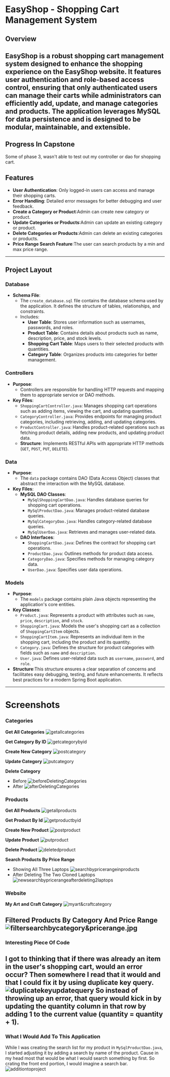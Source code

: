 # EasyShop - Shopping Cart Management System

## Overview
EasyShop is a robust shopping cart management system designed to enhance the shopping experience on the EasyShop website. It features user authentication and role-based access control, ensuring that only authenticated users can manage their carts while administrators can efficiently add, update, and manage categories and products. The application leverages MySQL for data persistence and is designed to be modular, maintainable, and extensible.
---
## Progress In Capstone
Some of phase 3, wasn't able to test out my controller or dao for shopping cart. 

## Features

- **User Authentication**: Only logged-in users can access and manage their shopping carts.
- **Error Handling**: Detailed error messages for better debugging and user feedback.
- **Create a Category or Product**:Admin can create new category or product.
- **Update Categories or Products**:Admin can update an existing category or product.
- **Delete Categories or Products**:Admin can delete an existing categories or products.
- **Price Range Search Feature**:The user can search products by a min and max price range.
---
## Project Layout
### Database
- **Schema File**:
    - The `create_database.sql` file contains the database schema used by the application. It defines the structure of tables, relationships, and constraints.
    - Includes:
        - **User Table**: Stores user information such as usernames, passwords, and roles.
        - **Product Table**: Contains details about products such as name, description, price, and stock levels.
        - **Shopping Cart Table**: Maps users to their selected products with quantities.
        - **Category Table**: Organizes products into categories for better management.

### Controllers
- **Purpose**:
    - Controllers are responsible for handling HTTP requests and mapping them to appropriate service or DAO methods.
- **Key Files**:
    - `ShoppingCartController.java`: Manages shopping cart operations such as adding items, viewing the cart, and updating quantities.
    - `CategoryController.java`: Provides endpoints for managing product categories, including retrieving, adding, and updating categories.
    - `ProductController.java`: Handles product-related operations such as fetching product details, adding new products, and updating product data.
  - **Structure**: Implements RESTful APIs with appropriate HTTP methods (`GET`, `POST`, `PUT`, `DELETE`).

### Data
- **Purpose**:
    - The `data` package contains DAO (Data Access Object) classes that abstract the interaction with the MySQL database.
- **Key Files**:
    - **MySQL DAO Classes**:
        - `MySqlShoppingCartDao.java`: Handles database queries for shopping cart operations.
        - `MySqlProductDao.java`: Manages product-related database queries.
        - `MySqlCategoryDao.java`: Handles category-related database queries.
        - `MySqlUserDao.java`: Retrieves and manages user-related data.
    - **DAO Interfaces**:
        - `ShoppingCartDao.java`: Defines the contract for shopping cart operations.
        - `ProductDao.java`: Outlines methods for product data access.
        - `CategoryDao.java`: Specifies methods for managing category data.
        - `UserDao.java`: Specifies user data operations.

### Models
- **Purpose**:
    - The `models` package contains plain Java objects representing the application's core entities.
- **Key Classes**:
    - `Product.java`: Represents a product with attributes such as `name`, `price`, `description`, and `stock`.
    - `ShoppingCart.java`: Models the user's shopping cart as a collection of `ShoppingCartItem` objects.
    - `ShoppingCartItem.java`: Represents an individual item in the shopping cart, including the product and its quantity.
    - `Category.java`: Defines the structure for product categories with fields such as `name` and `description`.
    - `User.java`: Defines user-related data such as `username`, `password`, and `role`.
- **Structure**:This structure ensures a clear separation of concerns and facilitates easy debugging, testing, and future enhancements. It reflects best practices for a modern Spring Boot application.
---
# Screenshots

### Categories
**Get All Categories**
![getallcategories](images%2Fgetallcategories.jpg)

**Get Category By ID**
![getcategorybyid](images%2Fgetcategorybyid.jpg)

**Create New Category**
![postcategory](images%2Fpostcategory.jpg)

**Update Category**
![putcategory](images%2Fputcategory.jpg)

**Delete Category**
- Before
![beforeDeletingCategories](images%2FbeforeDeletingCategories.jpg)
- After
![afterDeletingCategories](images%2FafterDeletingCategories.jpg)

### Products
**Get All Products**
![getallproducts](images%2Fgetallproducts.jpg)

**Get Product By Id** 
![getproductbyid](images%2Fgetproductbyid.jpg)

**Create New Product**
![postproduct](images%2Fpostproduct.jpg)

**Update Product**
![putproduct](images%2FafterUpdatingProduct94.jpg)

**Delete Product**
![deletedproduct](images%2Fdeletedproduct94.jpg)

**Search Products By Price Range**
- Showing All Three Laptops
![searchbypricerangeinproducts](images%2Fsearchbypricerangeinproducts.jpg)
-  After Deleting The Two Cloned Laptops
![newsearchbypricerangeafterdeleting2laptops](images%2Fnewsearchbypricerangeafterdeleting2laptops.jpg)

### Website
**My Art and Craft Category**
![myart&craftcategory](images%2Fmyart%26craftcategory.jpg)

**Filtered Products By Category And Price Range**
![filtersearchbycategory&pricerange.jpg](images%2Ffiltersearchbycategory%26pricerange.jpg)
---
### Interesting Piece Of Code
I got to thinking that if there was already an item in the user's shopping cart, would an error occur? Then somewhere I read that it would and that I could fix it by using duplicate key query.
![duplicatekeyupdatequery](images%2Fduplicatekeyupdatequery.jpg)
So instead of throwing up an error, that query would kick in by updating the quantity column in that row by adding 1 to the current value (quantity = quantity + 1).
---

### What I Would Add To This Application
While I was creating the search list for my product in `MySqlProductDao.java`, I started adjusting it by adding a search by name of the product. Cause in my head most that would be what I would search something by first. So crating the front end portion, I would imagine a search bar. 
![additiontoproject](images%2Fadditiontoproject.jpg)


